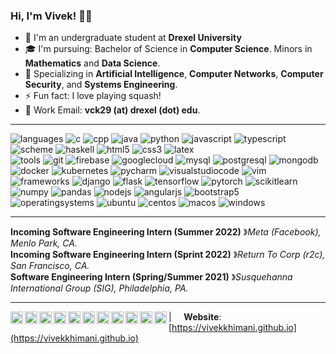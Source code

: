 ### Hi, I'm Vivek! 🧑‍💻 
- 🐉 I'm an undergraduate student at **Drexel University**<br/>
- 🎓 I'm pursuing: Bachelor of Science in **Computer Science**. Minors in **Mathematics** and **Data Science**.<br/>
- 🤩 Specializing in **Artificial Intelligence**, **Computer Networks**, **Computer Security**, and **Systems Engineering**.
- ⚡️ Fun fact: I love playing squash!
- 📧 Work Email: **vck29 (at) drexel (dot) edu**.

----

![languages](https://img.shields.io/static/v1?label=&message=languages:&color=c0c0c0&style=flat-square)
![c](https://img.shields.io/static/v1?logo=c&label=&message=c&color=111&logoColor=AAA&style=flat-square&link=)
![cpp](https://img.shields.io/static/v1?logo=c%2B%2B&label=&message=cpp&color=111&logoColor=AAA&style=flat-square&link=)
![java](https://img.shields.io/static/v1?logo=java&label=&message=java&color=111&logoColor=AAA&style=flat-square&link=)
![python](https://img.shields.io/static/v1?logo=python&label=&message=python&color=111&logoColor=AAA&style=flat-square&link=)
![javascript](https://img.shields.io/static/v1?logo=javascript&label=&message=javascript&color=111&logoColor=AAA&style=flat-square&link=)
![typescript](https://img.shields.io/static/v1?logo=typescript&label=&message=typescript&color=111&logoColor=AAA&style=flat-square&link=)
![scheme](https://img.shields.io/static/v1?logo=racket&label=&message=scheme&color=111&logoColor=AAA&style=flat-square&link=)
![haskell](https://img.shields.io/static/v1?logo=haskell&label=&message=haskell&color=111&logoColor=AAA&style=flat-square&link=)
![html5](https://img.shields.io/static/v1?logo=html5&label=&message=html5&color=111&logoColor=AAA&style=flat-square&link=)
![css3](https://img.shields.io/static/v1?logo=css3&label=&message=css3&color=111&logoColor=AAA&style=flat-square&link=)
![latex](https://img.shields.io/static/v1?logo=latex&label=&message=latex&color=111&logoColor=AAA&style=flat-square&link=)
<br/>
![tools](https://img.shields.io/static/v1?label=&message=tools:&color=c0c0c0&style=flat-square)
![git](https://img.shields.io/static/v1?logo=git&label=&message=git&color=111&logoColor=AAA&style=flat-square)
![firebase](https://img.shields.io/static/v1?logo=firebase&label=&message=firebase&color=111&logoColor=AAA&style=flat-square)
![googlecloud](https://img.shields.io/static/v1?logo=googlecloud&label=&message=googlecloud&color=111&logoColor=AAA&style=flat-square)
![mysql](https://img.shields.io/static/v1?logo=mysql&label=&message=mysql&color=111&logoColor=AAA&style=flat-square)
![postgresql](https://img.shields.io/static/v1?logo=postgresql&label=&message=postgresql&color=111&logoColor=AAA&style=flat-square)
![mongodb](https://img.shields.io/static/v1?logo=mongodb&label=&message=mongodb&color=111&logoColor=AAA&style=flat-square)
![docker](https://img.shields.io/static/v1?logo=docker&label=&message=docker&color=111&logoColor=AAA&style=flat-square)
![kubernetes](https://img.shields.io/static/v1?logo=kubernetes&label=&message=kubernetes&color=111&logoColor=AAA&style=flat-square)
![pycharm](https://img.shields.io/static/v1?logo=pycharm&label=&message=pycharm&color=111&logoColor=AAA&style=flat-square)
![visualstudiocode](https://img.shields.io/static/v1?logo=visualstudiocode&label=&message=vscode&color=111&logoColor=AAA&style=flat-square)
![vim](https://img.shields.io/static/v1?logo=vim&label=&message=vim&color=111&logoColor=AAA&style=flat-square)
<br/>
![frameworks](https://img.shields.io/static/v1?label=&message=frameworks%2Flibraries:&color=c0c0c0&style=flat-square)
![django](https://img.shields.io/static/v1?logo=django&label=&message=django&color=111&logoColor=AAA&style=flat-square)
![flask](https://img.shields.io/static/v1?logo=flask&label=&message=flask&color=111&logoColor=AAA&style=flat-square)
![tensorflow](https://img.shields.io/static/v1?logo=tensorflow&label=&message=tensorflow&color=111&logoColor=AAA&style=flat-square)
![pytorch](https://img.shields.io/static/v1?logo=pytorch&label=&message=pytorch&color=111&logoColor=AAA&style=flat-square)
![scikitlearn](https://img.shields.io/static/v1?logo=scikitlearn&label=&message=scikitlearn&color=111&logoColor=AAA&style=flat-square)
![numpy](https://img.shields.io/static/v1?logo=numpy&label=&message=numpy&color=111&logoColor=AAA&style=flat-square)
![pandas](https://img.shields.io/static/v1?logo=pandas&label=&message=pandas&color=111&logoColor=AAA&style=flat-square)
![nodejs](https://img.shields.io/static/v1?logo=node.js&label=&message=node.js&color=111&logoColor=AAA&style=flat-square)
![angularjs](https://img.shields.io/static/v1?logo=angular&label=&message=angular&color=111&logoColor=AAA&style=flat-square)
![bootstrap5](https://img.shields.io/static/v1?logo=bootstrap&label=&message=bootstrap5&color=111&logoColor=AAA&style=flat-square)
<br/>
![operatingsystems](https://img.shields.io/static/v1?label=&message=operating%20systems:&color=c0c0c0&style=flat-square)
![ubuntu](https://img.shields.io/static/v1?logo=ubuntu&label=&message=ubuntu&color=111&logoColor=AAA&style=flat-square)
![centos](https://img.shields.io/static/v1?logo=centos&label=&message=centos8&color=111&logoColor=AAA&style=flat-square)
![macos](https://img.shields.io/static/v1?logo=macos&label=&message=macos8&color=111&logoColor=AAA&style=flat-square)
![windows](https://img.shields.io/static/v1?logo=windows&label=&message=windows&color=111&logoColor=AAA&style=flat-square)

----
**Incoming Software Engineering Intern (Summer 2022)** &#12299;_Meta (Facebook), Menlo Park, CA._
<br/>
**Incoming Software Engineering Intern (Sprint 2022)** &#12299;_Return To Corp (r2c), San Francisco, CA._
<br/>
**Software Engineering Intern (Spring/Summer 2021)** &#12299;_Susquehanna International Group (SIG), Philadelphia, PA._

----
<a href="mailto:vivekkhimani07@gmail.com">
  <img align="left" alt="Vivek's Gmail" width="20px" src="https://cdn.jsdelivr.net/npm/simple-icons@3.13.0/icons/gmail.svg" />
</a>
<a href="https://github.com/vivekkhimani">
  <img align="left" alt="Vivek's GitHub" width="20px" src="https://cdn.jsdelivr.net/npm/simple-icons@3.13.0/icons/github.svg" />
</a>
<a href="https://scholar.google.com/citations?user=2CnfovoAAAAJ&hl=en">
  <img align="left" alt="Vivek's Google Scholar" width="20px" src="https://cdn.jsdelivr.net/npm/simple-icons@3.13.0/icons/googlescholar.svg" />
</a>
<a href="https://www.linkedin.com/in/vivek-khimani-4a4660146">
  <img align="left" alt="Vivek's LinkedIn" width="20px" src="https://cdn.jsdelivr.net/npm/simple-icons@v3/icons/linkedin.svg" />
</a>
<a href="https://www.quora.com/profile/Vivek-Khimani">
  <img align="left" alt="Vivek's Quora" width="20px" src="https://cdn.jsdelivr.net/npm/simple-icons@v3/icons/quora.svg" />
</a>
<a href="https://medium.com/@vivekkhimani07">
  <img align="left" alt="Vivek's Medium" width="20px" src="https://cdn.jsdelivr.net/npm/simple-icons@v3/icons/medium.svg" />
</a>
<a href="https://stackoverflow.com/users/11372284/vivek-khimani">
  <img align="left" alt="Vivek's Stack Overflow" width="20px" src="https://cdn.jsdelivr.net/npm/simple-icons@v3/icons/stackoverflow.svg" />
</a>
<a href="https://twitter.com/KhimaniVivek">
  <img align="left" alt="Vivek's Twitter" width="20px" src="https://cdn.jsdelivr.net/npm/simple-icons@v3/icons/twitter.svg" />
</a>
<a href="https://www.facebook.com/vivek.khimani">
  <img align="left" alt="Vivek's Facebook" width="20px" src="https://cdn.jsdelivr.net/npm/simple-icons@v3/icons/facebook.svg" />
</a>
<a href="https://www.instagram.com/vivekkhimani/">
  <img align="left" alt="Vivek's Instagram" width="20px" src="https://cdn.jsdelivr.net/npm/simple-icons@v3/icons/instagram.svg" />
</a>
<a href="https://join.skype.com/invite/obA6JrCWtQo2">
  <img align="left" alt="Vivek's Skype" width="20px" src="https://cdn.jsdelivr.net/npm/simple-icons@v3/icons/skype.svg" />
</a>

| &nbsp;&nbsp;&nbsp; <b>Website</b>: [https://vivekkhimani.github.io](https://vivekkhimani.github.io) &nbsp;&nbsp;&nbsp;
